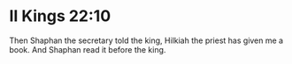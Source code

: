 # II Kings 22:10

Then Shaphan the secretary told the king, Hilkiah the priest has given me a book. And Shaphan read it before the king.
